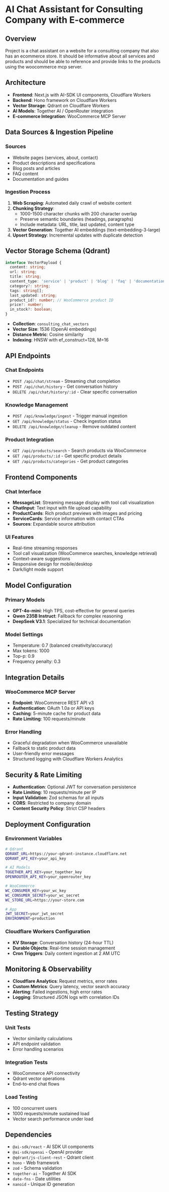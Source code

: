 # AI Chat Assistant for Consulting Company with E-commerce

## Overview
Project is a chat assistant on a website for a consulting company that also has an ecommerce store. It should be informative about all services and products and should be able to reference and provide links to the products using the woocommerce mcp server.

## Architecture
- **Frontend**: Next.js with AI-SDK UI components, Cloudflare Workers
- **Backend**: Hono framework on Cloudflare Workers
- **Vector Storage**: Qdrant on Cloudflare Workers
- **AI Models**: Together AI / OpenRouter integration
- **E-commerce Integration**: WooCommerce MCP Server

## Data Sources & Ingestion Pipeline
### Sources
- Website pages (services, about, contact)
- Product descriptions and specifications
- Blog posts and articles
- FAQ content
- Documentation and guides

### Ingestion Process
1. **Web Scraping**: Automated daily crawl of website content
2. **Chunking Strategy**: 
   - 1000-1500 character chunks with 200 character overlap
   - Preserve semantic boundaries (headings, paragraphs)
   - Include metadata: URL, title, last updated, content type
3. **Vector Generation**: Together AI embeddings (text-embedding-3-large)
4. **Upsert Strategy**: Incremental updates with duplicate detection

## Vector Storage Schema (Qdrant)
```typescript
interface VectorPayload {
  content: string;
  url: string;
  title: string;
  content_type: 'service' | 'product' | 'blog' | 'faq' | 'documentation';
  category?: string;
  tags: string[];
  last_updated: string;
  product_id?: number; // WooCommerce product ID
  price?: number;
  in_stock?: boolean;
}
```
- **Collection**: `consulting_chat_vectors`
- **Vector Size**: 1536 (OpenAI embeddings)
- **Distance Metric**: Cosine similarity
- **Indexing**: HNSW with ef_construct=128, M=16

## API Endpoints
### Chat Endpoints
- `POST /api/chat/stream` - Streaming chat completion
- `POST /api/chat/history` - Get conversation history
- `DELETE /api/chat/history/:id` - Clear specific conversation

### Knowledge Management
- `POST /api/knowledge/ingest` - Trigger manual ingestion
- `GET /api/knowledge/status` - Check ingestion status
- `DELETE /api/knowledge/cleanup` - Remove outdated content

### Product Integration
- `GET /api/products/search` - Search products via WooCommerce
- `GET /api/products/:id` - Get specific product details
- `GET /api/products/categories` - Get product categories

## Frontend Components
### Chat Interface
- **MessageList**: Streaming message display with tool call visualization
- **ChatInput**: Text input with file upload capability
- **ProductCards**: Rich product previews with images and pricing
- **ServiceCards**: Service information with contact CTAs
- **Sources**: Expandable source attribution

### UI Features
- Real-time streaming responses
- Tool call visualization (WooCommerce searches, knowledge retrieval)
- Context-aware suggestions
- Responsive design for mobile/desktop
- Dark/light mode support

## Model Configuration
### Primary Models
- **GPT-4o-mini**: High TPS, cost-effective for general queries
- **Qwen 235B Instruct**: Fallback for complex reasoning
- **DeepSeek V3.1**: Specialized for technical documentation

### Model Settings
- Temperature: 0.7 (balanced creativity/accuracy)
- Max tokens: 1000
- Top-p: 0.9
- Frequency penalty: 0.3

## Integration Details
### WooCommerce MCP Server
- **Endpoint**: WooCommerce REST API v3
- **Authentication**: OAuth 1.0a or API keys
- **Caching**: 5-minute cache for product data
- **Rate Limiting**: 100 requests/minute

### Error Handling
- Graceful degradation when WooCommerce unavailable
- Fallback to static product data
- User-friendly error messages
- Structured logging with Cloudflare Workers Analytics

## Security & Rate Limiting
- **Authentication**: Optional JWT for conversation persistence
- **Rate Limiting**: 10 requests/minute per IP
- **Input Validation**: Zod schemas for all inputs
- **CORS**: Restricted to company domain
- **Content Security Policy**: Strict CSP headers

## Deployment Configuration
### Environment Variables
```bash
# Qdrant
QDRANT_URL=https://your-qdrant-instance.cloudflare.net
QDRANT_API_KEY=your_api_key

# AI Models
TOGETHER_API_KEY=your_together_key
OPENROUTER_API_KEY=your_openrouter_key

# WooCommerce
WC_CONSUMER_KEY=your_wc_key
WC_CONSUMER_SECRET=your_wc_secret
WC_STORE_URL=https://your-store.com

# App
JWT_SECRET=your_jwt_secret
ENVIRONMENT=production
```

### Cloudflare Workers Configuration
- **KV Storage**: Conversation history (24-hour TTL)
- **Durable Objects**: Real-time session management
- **Cron Triggers**: Daily content ingestion at 2 AM UTC

## Monitoring & Observability
- **Cloudflare Analytics**: Request metrics, error rates
- **Custom Metrics**: Query latency, vector search accuracy
- **Alerting**: Failed ingestions, high error rates
- **Logging**: Structured JSON logs with correlation IDs

## Testing Strategy
### Unit Tests
- Vector similarity calculations
- API endpoint validation
- Error handling scenarios

### Integration Tests
- WooCommerce API connectivity
- Qdrant vector operations
- End-to-end chat flows

### Load Testing
- 100 concurrent users
- 1000 requests/minute sustained load
- Vector search performance under load

## Dependencies
- `@ai-sdk/react` - AI SDK UI components
- `@ai-sdk/openai` - OpenAI provider
- `@qdrant/js-client-rest` - Qdrant client
- `hono` - Web framework
- `zod` - Schema validation
- `together-ai` - Together AI SDK
- `date-fns` - Date utilities
- `nanoid` - Unique ID generation
